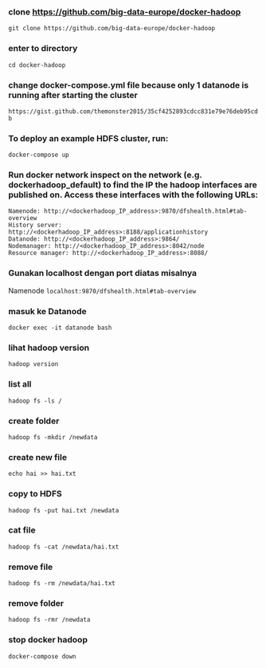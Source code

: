 ### clone https://github.com/big-data-europe/docker-hadoop
```git clone https://github.com/big-data-europe/docker-hadoop```

### enter to directory
```cd docker-hadoop```

### change docker-compose.yml file because only 1 datanode is running after starting the cluster
```https://gist.github.com/themonster2015/35cf4252893cdcc831e79e76deb95cdb```

### To deploy an example HDFS cluster, run:
```docker-compose up```

### Run docker network inspect on the network (e.g. dockerhadoop_default) to find the IP the hadoop interfaces are published on. Access these interfaces with the following URLs:
```
Namenode: http://<dockerhadoop_IP_address>:9870/dfshealth.html#tab-overview
History server: http://<dockerhadoop_IP_address>:8188/applicationhistory
Datanode: http://<dockerhadoop_IP_address>:9864/
Nodemanager: http://<dockerhadoop_IP_address>:8042/node
Resource manager: http://<dockerhadoop_IP_address>:8088/
```

### Gunakan localhost dengan port diatas misalnya
Namenode ```localhost:9870/dfshealth.html#tab-overview```

### masuk ke Datanode
```docker exec -it datanode bash```

### lihat hadoop version
```hadoop version```

### list all 
```hadoop fs -ls /```

### create folder
```hadoop fs -mkdir /newdata```

### create new file
```echo hai >> hai.txt```

### copy to HDFS
```hadoop fs -put hai.txt /newdata```

### cat file
```hadoop fs -cat /newdata/hai.txt```

### remove file
```hadoop fs -rm /newdata/hai.txt```

### remove folder
```hadoop fs -rmr /newdata```


### stop docker hadoop
```docker-compose down```
